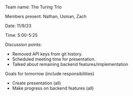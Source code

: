 Team name: The Turing Trio

Members present: Nathan, Usman, Zach

Date: 11/9/23

Time: 5:00-5:25

Discussion points: 

* Removed API keys from git history.
* Scheduled meeting time for presentation.
* Talked about remaining backend features/implementation

Goals for tomorrow (include responsibilities)
* Create presentation (all)
* Make progress on backend features (all)
